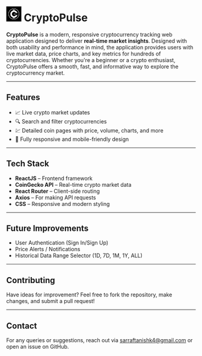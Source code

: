 # <img src="https://github.com/Tansarraf/CryptoPulse/blob/main/assets/coin.jpg?raw=true" height="40px" width="40px"> CryptoPulse

**CryptoPulse** is a modern, responsive cryptocurrency tracking web application designed to deliver **real-time market insights**. Designed with both usability and performance in mind, the application provides users with live market data, price charts, and key metrics for hundreds of cryptocurrencies. Whether you're a beginner or a crypto enthusiast, CryptoPulse offers a smooth, fast, and informative way to explore the cryptocurrency market.

---

## Features

- 📈 Live crypto market updates
- 🔍 Search and filter cryptocurrencies
- 💹 Detailed coin pages with price, volume, charts, and more
- 📱 Fully responsive and mobile-friendly design

---

## Tech Stack

- **ReactJS** – Frontend framework
- **CoinGecko API** – Real-time crypto market data
- **React Router** – Client-side routing
- **Axios** – For making API requests
- **CSS** – Responsive and modern styling

---

## Future Improvements

- User Authentication (Sign In/Sign Up)
- Price Alerts / Notifications
- Historical Data Range Selector (1D, 7D, 1M, 1Y, ALL)

---

## Contributing
Have ideas for improvement? Feel free to fork the repository, make changes, and submit a pull request!

---

## Contact
For any queries or suggestions, reach out via sarraftanishk4@gmail.com or open an issue on GitHub.
